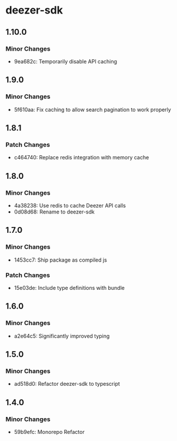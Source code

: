 # deezer-sdk

## 1.10.0

### Minor Changes

- 9ea682c: Temporarily disable API caching

## 1.9.0

### Minor Changes

- 5f610aa: Fix caching to allow search pagination to work properly

## 1.8.1

### Patch Changes

- c464740: Replace redis integration with memory cache

## 1.8.0

### Minor Changes

- 4a38238: Use redis to cache Deezer API calls
- 0d08d68: Rename to deezer-sdk

## 1.7.0

### Minor Changes

- 1453cc7: Ship package as compiled js

### Patch Changes

- 15e03de: Include type definitions with bundle

## 1.6.0

### Minor Changes

- a2e64c5: Significantly improved typing

## 1.5.0

### Minor Changes

- ad518d0: Refactor deezer-sdk to typescript

## 1.4.0

### Minor Changes

- 59b9efc: Monorepo Refactor
